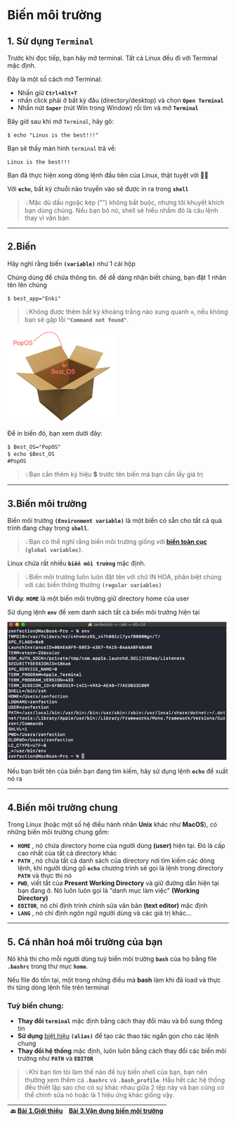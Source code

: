 # Biến môi trường

## 1. Sử dụng `Terminal`

Trước khi đọc tiếp, bạn hãy mở terminal. Tất cả Linux đều đi với Terminal mặc định.

Đây là một số cách mở Terminal:

- Nhấn giữ **`Ctrl+Alt+T`**
- nhấn click phải ở bất kỳ đâu (directory/desktop) và chọn **`Open Terminal`**
- Nhấn nút **`Super`** (nút Win  trong Window) rồi tìm và mở **`Terminal`**

Bây giờ sau khi mở `Terminal`, hãy gõ:

```shell
$ echo "Linus is the best!!!"
```

Bạn sẽ thấy màn hình `terminal` trả về:

```textile
Linux is the best!!!
```

Bạn đã thực hiện xong dòng lệnh đầu tiên của Linux, thật tuyệt vời 🎉🎉

Với **`echo`**, bất kỳ chuỗi nào truyền vào sẽ được in ra trong **`shell`**

> 💡Mặc dù dấu ngoặc kép ("") không bắt buộc, nhưng tôi khuyết khích bạn dùng chúng. Nếu bạn bỏ nó, shell sẽ hiểu nhầm đó là câu lệnh thay vì văn bản

---

## 2.Biến

Hãy nghĩ rằng biến **`(variable)`** như 1 cái hộp

Chúng dùng để chứa thông tin. để dễ dàng nhận biết chúng, bạn đặt 1 nhãn tên lên chúng

```shell
$ best_app="Enki"
```

> 💡Không được thêm bất kỳ khoảng trắng nào xung quanh **`=`**, nếu không bạn sẽ gặp lỗi **`"Command not found"`**. 

<img title="" src="https://raw.githubusercontent.com/Zenfection/Image/master/2020/07/19-16-15-36-A%CC%89nh%20chu%CC%A3p%20Ma%CC%80n%20hi%CC%80nh%202020-07-19%20lu%CC%81c%2016.15.29.png" alt="Ảnh chụp Màn hình 2020-07-19 lúc 16.15.29.png" width="244">

Để in biến đó, bạn xem dưới đây:

```shell
$ Best_OS="PopOS"
$ echo $Best_OS
#PopOS
```

> 💡Bạn cần thêm ký hiệu **$** trước tên biến mà bạn cần lấy giá trị

---

## 3.Biến môi trường

Biến môi trường **`(Environment variable)`** là một biến có sẵn cho tất cả quá trình đang chạy trong **`shell`**.

> 💡Bạn có thể nghĩ rằng biến môi trường giống với [**biến toàn cục**](https://vi.wikipedia.org/wiki/Biến_toàn_cục) **`(global variables)`**.

Linux chứa rất nhiều **`biến môi trường`** mặc định.

> 💡Biến môi trường luôn luôn đặt tên với chữ IN HOA, phân biệt chúng với các biến thông thường **`(regular variables)`**

**Ví dụ**: **`HOME`** là một biến môi trường giữ directory home của user

Sử dụng lệnh **`env`** để xem danh sách tất cả biến môi trường hiện tại

<img src="https://raw.githubusercontent.com/Zenfection/Image/master/2020/07/19-16-30-48-A%CC%89nh%20chu%CC%A3p%20Ma%CC%80n%20hi%CC%80nh%202020-07-19%20lu%CC%81c%2016.30.43.png" title="" alt="Ảnh chụp Màn hình 2020-07-19 lúc 16.30.43.png" width="499">

Nếu bạn biết tên của biến bạn đang tìm kiếm, hãy sử dụng lệnh **`echo`** để xuất nó ra

---

## 4.Biến môi trường chung

Trong Linux (hoặc một số hệ điều hành nhân **Unix** khác như **MacOS**), có những biến môi trường chung gồm:

- **`HOME`** , nó chứa directory home của người dùng **(user)** hiện tại. Đó là cấp cao nhất của tất cả directory khác
- **`PATH`** , nó chứa tất cả danh sách của directory nơi tìm kiếm các dòng lệnh, khi người dùng gõ **`echo`** chương trình sẽ gọi là lệnh trong directory **`PATH`** và thực thi nó
- **`PWD`**, viết tắt của **Present Working Directory** và giữ đường dẫn hiện tại bạn đang ở. Nó luôn luôn gọi là "danh mục làm việc" **(Working Directory)**
- **`EDITOR`**, nó chỉ định trình chỉnh sửa văn bản **(text editor)** mặc định
- **`LANG`** , nó chỉ định ngôn ngữ người dùng và các giá trị khác... 

---

## 5. Cá nhân hoá môi trường của bạn

Nó khả thi cho mỗi người dùng tuỳ biến môi trường **`bash`** của họ bằng file **`.bashrc`** trong thư mục **`home`**.

Nếu file đó tồn tại, một trong những điều mà **bash** làm khi đã load và thực thi từng dòng lệnh file trên terminal

### Tuỳ biến chung:

- **Thay đổi `terminal`** mặc định bằng cách thay đổi màu và bổ sung thông tin
- **Sử dụng** <u>biệt hiệu</u> **`(alias)`** để tạo các thao tác ngắn gọn cho các lệnh chung
- **Thay đổi hệ thống** mặc định, luôn luôn bằng cách thay đổi các biến môi trường như **`PATH`** và **`EDITOR`**

> 💡Khi bạn tìm tòi làm thế nào để tuỳ biến shell của bạn, bạn nên thường xem thêm cả **`.bashrc`** và **`.bash_profile`**. Hầu hết các hệ thống đều thiết lập sao cho có sự khác nhau giữa 2 tệp này và bạn cũng có thể chỉnh sửa nó hoặc là 1 hiệu ứng khác giống vậy.

| 🔙 [Bài 1.Giới thiệu](https://github.com/Zenfection/Linux-for-babies/blob/master/Người%20dùng%20và%20quản%20lí%20file/1.Giới%20thiệu.md) | [Bài 3.Vận dụng biến môi trường](https://github.com/Zenfection/Linux-for-babies/blob/master/Người%20dùng%20và%20quản%20lí%20file/3.Vận%20dụng%20biến%20môi%20trường.md) |
| ---------------------------------------------------------------------------------------------------------------------------------------- | ----------------------------------------------------------------------------------------------------------------------------------------------------------------------- |

